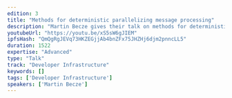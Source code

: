 ```yaml
---
edition: 3
title: "Methods for deterministic parallelizing message processing"
description: "Martin Becze gives their talk on methods for deterministic parallelizing message processing."
youtubeUrl: "https://youtu.be/xS5sW6gJIEM"
ipfsHash: "QmQgRgJEVq73HKZEGjjAb4bnZFx75JHZHj6djm2pnncLL5"
duration: 1522
expertise: "Advanced"
type: "Talk"
track: "Developer Infrastructure"
keywords: []
tags: ['Developer Infrastructure']
speakers: ['Martin Becze']
---
```

